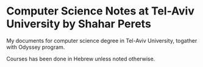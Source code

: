 # Computer Science Notes at Tel-Aviv University by Shahar Perets
My documents for computer science degree in Tel-Aviv University, togather with Odyssey program.

Courses has been done in Hebrew unless noted otherwise.  
